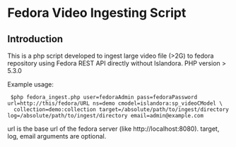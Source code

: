# Fedora Video Ingesting Script


## Introduction

This is a php script developed to ingest large video file (>2G) to fedora repository using Fedora REST API directly without Islandora. 
PHP version > 5.3.0

Example usage:
```
 $php fedora_ingest.php user=fedoraAdmin pass=fedoraPassword url=http://this/fedora/URL ns=demo cmodel=islandora:sp_videoCModel \
  collection=demo:collection target=/absolute/path/to/ingest/directory log=/absolute/path/to/ingest/directory email=admin@example.com
```
url is the base url of the fedora server (like http://localhost:8080).
target, log, email arguments are optional.
